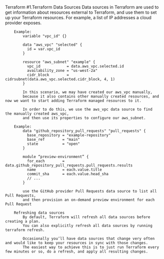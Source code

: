 Terraform
    #1.Terraform Data Sources
        Data sources in Terraform are used to get information about resources external to Terraform, 
        and use them to set up your Terraform resources. For example, a list of IP addresses a cloud provider exposes.

        Example:
            variable "vpc_id" {}

            data "aws_vpc" "selected" {
              id = var.vpc_id
            }

            resource "aws_subnet" "example" {
              vpc_id            = data.aws_vpc.selected.id
              availability_zone = "us-west-2a"
              cidr_block        = cidrsubnet(data.aws_vpc.selected.cidr_block, 4, 1)
            }
            
            In this scenario, we may have created our aws_vpc manually, 
            because it also contains other manually created resources, and now we want to start adding Terraform managed resources to it.

            In order to do this, we use the aws_vpc data source to find the manually created aws_vpc, 
            and then use its properties to configure our aws_subnet.
        
        Example:
            data "github_repository_pull_requests" "pull_requests" {
              base_repository = "example-repository"
              base_ref        = "main"
              state           = "open"
            }

            module “preview-environment” {
              for_each        = data.github_repository_pull_requests.pull_requests.results
              name            = each.value.title
              commit_sha      = each.value.head_sha
              // ...
            }
            
            use the GitHub provider Pull Requests data source to list all Pull Requests, 
            and then provision an on-demand preview environment for each Pull Request
            
        Refreshing data sources
            By default, Terraform will refresh all data sources before creating a plan. 
            You can also explicitly refresh all data sources by running terraform refresh.

            Occasionally you’ll have data sources that change very often and would like to keep your resources in sync with those changes. 
            The easiest way to achieve this is to just run Terraform every few minutes or so, do a refresh, and apply all resulting changes.
